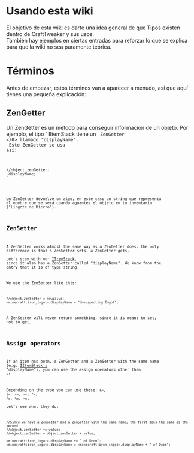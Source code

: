 # Usando esta wiki

El objetivo de esta wiki es darte una idea general de que Tipos existen dentro de CraftTweaker y sus usos. </br> También hay ejemplos en ciertas entradas para reforzar lo que se explica para que la wiki no sea puramente teórica.

# Términos

Antes de empezar, estos términos van a aparecer a menudo, así que aquí tienes una pequeña explicación: 

## ZenGetter

Un ZenGetter es un método para conseguir información de un objeto. Por ejemplo, el tipo ` IItemStack </a> tiene un <code> ZenGetter </0> llamado "displayName". </br>
Este ZenGetter se usa así:</p>

<pre><code class="zenscript">//object.zenGetter;
<minecraft:iron_ingot>.displayName;
`</pre> 

Un ZenGetter devuelve un algo, en este caso un string que representa el nombre que se verá cuando aguantes el objeto en tu inventario ("Lingote de Hierro").

## ZenSetter

A ZenSetter works almost the same way as a ZenGetter does, the only difference is that a ZenSetter sets, a ZenGetter gets.  
Let's stay with our [IItemStack](/Vanilla/Items/IItemStack/), since it also has a ZenSetter called "displayName". We know from the entry that it is of type string.

We use the ZenSetter like this:

```zenscript
//object.zenSetter = newValue;
<minecraft:iron_ingot>.displayName = "Unsuspecting Ingot";
```

A ZenSetter will never return something, since it is meant to set, not to get.

## Assign operators

If an item has both, a ZenGetter and a ZenSetter with the same name (e.g. [IItemStack's](/Vanilla/Items/IItemStack/) "displayName"), you can use the assign operators other than `=`:

Depending on the type you can use these: `&=`, `|=`, `+=`, `-=`, `*=`, `/=`, `%=`, `~=`.  
Let's see what they do:

```zenscript
//Since we have a ZenGetter and a ZenSetter with the same name, the first does the same as the second:
//object.zenSetter += value;
//object.zenSetter = object.zenGetter + value;

<minecraft:iron_ingot>.displayName += " of Doom";
<minecraft:iron_ingot>.displayName = <minecraft:iron_ingot>.displayName + " of Doom";
```